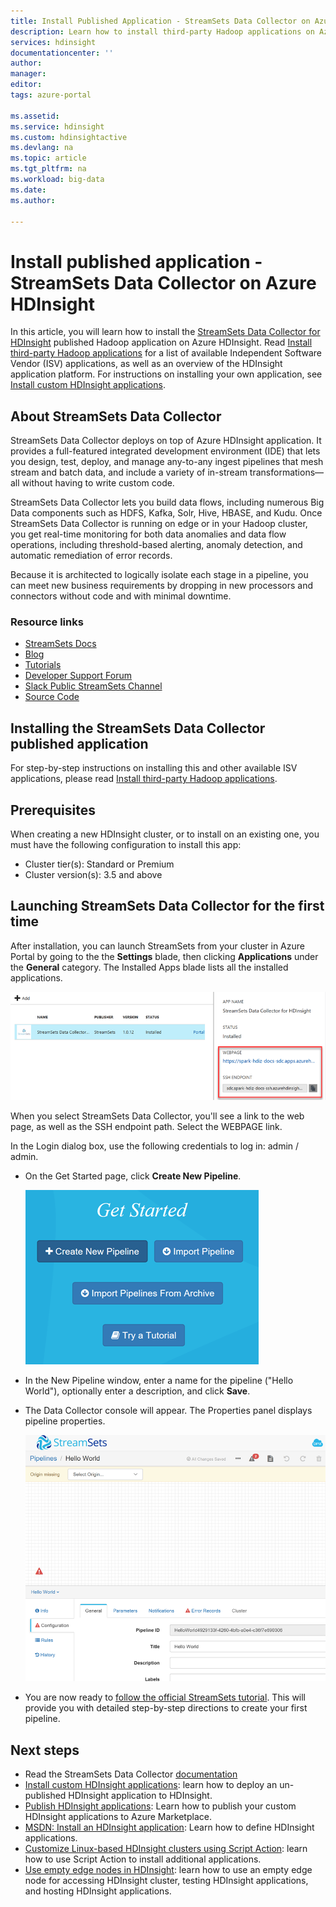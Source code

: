 ```yaml
---
title: Install Published Application - StreamSets Data Collector on Azure HDInsight | Microsoft Docs
description: Learn how to install third-party Hadoop applications on Azure HDInsight.
services: hdinsight
documentationcenter: ''
author: 
manager: 
editor: 
tags: azure-portal

ms.assetid: 
ms.service: hdinsight
ms.custom: hdinsightactive
ms.devlang: na
ms.topic: article
ms.tgt_pltfrm: na
ms.workload: big-data
ms.date: 
ms.author: 

---
```

# Install published application - StreamSets Data Collector on Azure HDInsight

In this article, you will learn how to install the [StreamSets Data Collector for HDInsight](https://streamsets.com/) published Hadoop application on Azure HDInsight. Read [Install third-party Hadoop applications](hdinsight-apps-install-applications) for a list of available Independent Software Vendor (ISV) applications, as well as an overview of the HDInsight application platform. For instructions on installing your own application, see [Install custom HDInsight applications](hdinsight-apps-install-custom-applications.md).

## About StreamSets Data Collector

StreamSets Data Collector deploys on top of Azure HDInsight application. It provides a full-featured integrated development environment (IDE) that lets you design, test, deploy, and manage any-to-any ingest pipelines that mesh stream and batch data, and include a variety of in-stream transformations—all without having to write custom code. 

StreamSets Data Collector lets you build data flows, including numerous Big Data components such as HDFS, Kafka, Solr, Hive, HBASE, and Kudu. Once StreamSets Data Collector is running on edge or in your Hadoop cluster, you get real-time monitoring for both data anomalies and data flow operations, including threshold-based alerting, anomaly detection, and automatic remediation of error records.

Because it is architected to logically isolate each stage in a pipeline, you can meet new business requirements by dropping in new processors and connectors without code and with minimal downtime.

### Resource links

* [StreamSets Docs](https://streamsets.com/documentation/datacollector/latest/help/#Getting_Started/GettingStarted_Title.html)
* [Blog](https://streamsets.com/blog/)
* [Tutorials](https://github.com/streamsets/tutorials)
* [Developer Support Forum](https://groups.google.com/a/streamsets.com/forum/#!forum/sdc-user)
* [Slack Public StreamSets Channel](https://streamsetters.slack.com/)
* [Source Code](https://github.com/streamsets)


## Installing the StreamSets Data Collector published application

For step-by-step instructions on installing this and other available ISV applications, please read [Install third-party Hadoop applications](hdinsight-apps-install-applications#how-to-install-a-published-application).

## Prerequisites

When creating a new HDInsight cluster, or to install on an existing one, you must have the following configuration to install this app:

* Cluster tier(s): Standard or Premium
* Cluster version(s): 3.5 and above


## Launching StreamSets Data Collector for the first time

After installation, you can launch StreamSets from your cluster in Azure Portal by going to the the **Settings** blade, then clicking **Applications** under the **General** category. The Installed Apps blade lists all the installed applications.

![Installed StreamSets app](./media/hdinsight-install-published-app-streamsets/streamsets.png)

When you select StreamSets Data Collector, you'll see a link to the web page, as well as the SSH endpoint path. Select the WEBPAGE link.

In the Login dialog box, use the following credentials to log in: admin / admin.

* On the Get Started page, click **Create New Pipeline**.

    ![Create new pipeline](./media/hdinsight-install-published-app-streamsets/get-started.png)

* In the New Pipeline window, enter a name for the pipeline ("Hello World"), optionally enter a description, and click **Save**. 

* The Data Collector console will appear. The Properties panel displays pipeline properties.
 
    ![Data Collector console](./media/hdinsight-install-published-app-streamsets/pipeline-canvas.png)


* You are now ready to [follow the official StreamSets tutorial](https://streamsets.com/documentation/datacollector/latest/help/#Tutorial/Tutorial-title.html). This will provide you with detailed step-by-step directions to create your first pipeline.



## Next steps
* Read the StreamSets Data Collector [documentation](https://streamsets.com/documentation/datacollector/latest/help/#Getting_Started/GettingStarted_Title.html#concept_htw_ghg_jq)
* [Install custom HDInsight applications](hdinsight-apps-install-custom-applications.md): learn how to deploy an un-published HDInsight application to HDInsight.
* [Publish HDInsight applications](hdinsight-apps-publish-applications.md): Learn how to publish your custom HDInsight applications to Azure Marketplace.
* [MSDN: Install an HDInsight application](https://msdn.microsoft.com/library/mt706515.aspx): Learn how to define HDInsight applications.
* [Customize Linux-based HDInsight clusters using Script Action](hdinsight-hadoop-customize-cluster-linux.md): learn how to use Script Action to install additional applications.
* [Use empty edge nodes in HDInsight](hdinsight-apps-use-edge-node.md): learn how to use an empty edge node for accessing HDInsight cluster, testing HDInsight applications, and hosting HDInsight applications.


